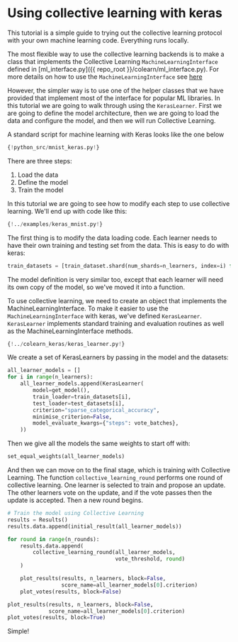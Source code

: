 # Using collective learning with keras

This tutorial is a simple guide to trying out the collective learning protocol with your
own machine learning code. Everything runs locally.

The most flexible way to use the collective learning backends is to make a class that implements
the Collective Learning `MachineLearningInterface` defined in [ml_interface.py]({{ repo_root }}/colearn/ml_interface.py). 
For more details on how to use the `MachineLearningInterface` see [here](./intro_tutorial_mli.md)

However, the simpler way is to use one of the helper classes that we have provided that implement 
most of the interface for popular ML libraries. 
In this tutorial we are going to walk through using the `KerasLearner`.
First we are going to define the model architecture, then 
we are going to load the data and configure the model, and then we will run Collective Learning.

A standard script for machine learning with Keras looks like the one below
```Python hl_lines="11 31 49"
{!python_src/mnist_keras.py!}
```
There are three steps:

1. Load the data
2. Define the model
3. Train the model

In this tutorial we are going to see how to modify each step to use collective learning. 
We'll end up with code like this:
```Python hl_lines="20 45 87"
{!../examples/keras_mnist.py!}
```

The first thing is to modify the data loading code.
Each learner needs to have their own training and testing set from the data.
This is easy to do with keras:
```Python 
train_datasets = [train_dataset.shard(num_shards=n_learners, index=i) for i in range(n_learners)]
```

The model definition is very similar too, except that each learner will need its own copy of the model,
so we've moved it into a function.

To use collective learning, we need to create an object that implements the MachineLearningInterface.
To make it easier to use the `MachineLearningInterface` with keras, we've defined `KerasLearner`.
`KerasLearner` implements standard training and evaluation routines as well as the MachineLearningInterface methods.

```Python 
{!../colearn_keras/keras_learner.py!}
```

We create a set of KerasLearners by passing in the model and the datasets:
```Python
all_learner_models = []
for i in range(n_learners):
    all_learner_models.append(KerasLearner(
        model=get_model(),
        train_loader=train_datasets[i],
        test_loader=test_datasets[i],
        criterion="sparse_categorical_accuracy",
        minimise_criterion=False,
        model_evaluate_kwargs={"steps": vote_batches},
    ))
```

Then we give all the models the same weights to start off with:
```Python
set_equal_weights(all_learner_models)
```

And then we can move on to the final stage, which is training with Collective Learning.
The function `collective_learning_round` performs one round of collective learning.
One learner is selected to train and propose an update.
The other learners vote on the update, and if the vote passes then the update is accepted.
Then a new round begins.
```Python 
# Train the model using Collective Learning
results = Results()
results.data.append(initial_result(all_learner_models))

for round in range(n_rounds):
    results.data.append(
        collective_learning_round(all_learner_models,
                                  vote_threshold, round)
    )

    plot_results(results, n_learners, block=False,
                 score_name=all_learner_models[0].criterion)
    plot_votes(results, block=False)

plot_results(results, n_learners, block=False,
             score_name=all_learner_models[0].criterion)
plot_votes(results, block=True)
```

Simple!
